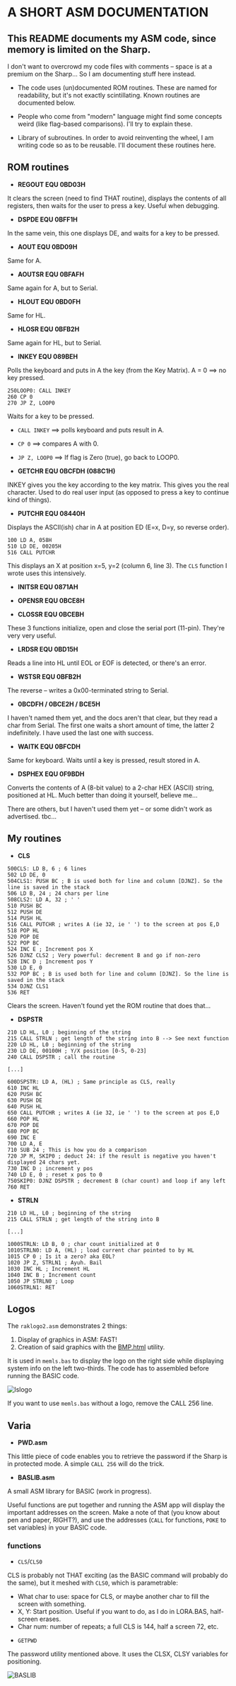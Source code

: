 # A SHORT ASM DOCUMENTATION

## This README documents my ASM code, since memory is limited on the Sharp.

I don't want to overcrowd my code files with comments – space is at a premium on the Sharp... So I am documenting stuff here instead.

- The code uses (un)documented ROM routines. These are named for readability, but it's not exactly scintillating. Known routines are documented below.

- People who come from "modern" language might find some concepts weird (like flag-based comparisons). I'll try to explain these.

- Library of subroutines. In order to avoid reinventing the wheel, I am writing code so as to be reusable. I'll document these routines here.

## ROM routines

- **REGOUT EQU 0BD03H**

 It clears the screen (need to find THAT routine), displays the contents of all registers, then waits for the user to press a key. Useful when debugging.

- **DSPDE EQU 0BFF1H**

 In the same vein, this one displays DE, and waits for a key to be pressed.

- **AOUT EQU 0BD09H**

 Same for A.

- **AOUTSR EQU 0BFAFH**

 Same again for A, but to Serial.

- **HLOUT EQU 0BD0FH**

 Same for HL.

- **HLOSR EQU 0BFB2H**

 Same again for HL, but to Serial.

- **INKEY EQU 089BEH**

 Polls the keyboard and puts in A the key (from the Key Matrix). A = 0 ==> no key pressed.
```ASM
250LOOP0: CALL INKEY
260 CP 0
270 JP Z, LOOP0
```
 Waits for a key to be pressed.
 - `CALL INKEY` ==> polls keyboard and puts result in A.
 - `CP 0` ==> compares A with 0.
 - `JP Z, LOOP0` ==> If flag is Zero (true), go back to LOOP0.

- **GETCHR EQU 0BCFDH (088C1H)**

 INKEY gives you the key according to the key matrix. This gives you the real character. Used to do real user input (as opposed to press a key to continue kind of things).

- **PUTCHR EQU 08440H**

 Displays the ASCII(ish) char in A at position ED (E=x, D=y, so reverse order).
```ASM
100 LD A, 058H
510 LD DE, 00205H
516 CALL PUTCHR
```
 This displays an X at position x=5, y=2 (column 6, line 3). The `CLS` function I wrote uses this intensively.

- **INITSR EQU 0871AH**

- **OPENSR EQU 0BCE8H**

- **CLOSSR EQU 0BCEBH**

 These 3 functions initialize, open and close the serial port (11-pin). They're very very useful.

- **LRDSR EQU 0BD15H**

 Reads a line into HL until EOL or EOF is detected, or there's an error.

- **WSTSR EQU 0BFB2H**

 The reverse – writes a 0x00-terminated string to Serial.

- **0BCDFH / 0BCE2H / BCE5H**

 I haven't named them yet, and the docs aren't that clear, but they read a char from Serial. The first one waits a short amount of time, the latter 2 indefinitely. I have used the last one with success.

- **WAITK EQU 0BFCDH**

 Same for keyboard. Waits until a key is pressed, result stored in A.

- **DSPHEX EQU 0F9BDH**

 Converts the contents of A (8-bit value) to a 2-char HEX (ASCII) string, positioned at HL. Much better than doing it yourself, believe me...

There are others, but I haven't used them yet – or some didn't work as advertised. tbc...

## My routines

- **CLS**

```ASM
500CLS: LD B, 6 ; 6 lines
502 LD DE, 0
504CLS1: PUSH BC ; B is used both for line and column [DJNZ]. So the line is saved in the stack
506 LD B, 24 ; 24 chars per line
508CLS2: LD A, 32 ; ' '
510 PUSH BC
512 PUSH DE
514 PUSH HL
516 CALL PUTCHR ; writes A (ie 32, ie ' ') to the screen at pos E,D
518 POP HL
520 POP DE
522 POP BC
524 INC E ; Increment pos X
526 DJNZ CLS2 ; Very powerful: decrement B and go if non-zero
528 INC D ; Increment pos Y
530 LD E, 0
532 POP BC ; B is used both for line and column [DJNZ]. So the line is saved in the stack
534 DJNZ CLS1
536 RET
```

Clears the screen. Haven't found yet the ROM routine that does that...

- **DSPSTR**

```ASM
210 LD HL, L0 ; beginning of the string
215 CALL STRLN ; get length of the string into B --> See next function
220 LD HL, L0 ; beginning of the string
230 LD DE, 00100H ; Y/X position [0-5, 0-23]
240 CALL DSPSTR ; call the routine

[...]

600DSPSTR: LD A, (HL) ; Same principle as CLS, really
610 INC HL
620 PUSH BC
630 PUSH DE
640 PUSH HL
650 CALL PUTCHR ; writes A (ie 32, ie ' ') to the screen at pos E,D
660 POP HL
670 POP DE
680 POP BC
690 INC E
700 LD A, E
710 SUB 24 ; This is how you do a comparison
720 JP M, SKIP0 ; deduct 24: if the result is negative you haven't displayed 24 chars yet.
730 INC D ; increment y pos
740 LD E, 0 ; reset x pos to 0
750SKIP0: DJNZ DSPSTR ; decrement B (char count) and loop if any left
760 RET
```

- **STRLN**

```ASM
210 LD HL, L0 ; beginning of the string
215 CALL STRLN ; get length of the string into B

[...]

1000STRLN: LD B, 0 ; char count initialized at 0
1010STRLN0: LD A, (HL) ; load current char pointed to by HL
1015 CP 0 ; Is it a zero? aka EOL?
1020 JP Z, STRLN1 ; Ayuh. Bail
1030 INC HL ; Increment HL
1040 INC B ; Increment count
1050 JP STRLN0 ; Loop
1060STRLN1: RET
```
## Logos

The `raklogo2.asm` demonstrates 2 things:

1. Display of graphics in ASM: FAST!
2. Creation of said graphics with the [BMP.html](./BMP.html) utility.

It is used in `memls.bas` to display the logo on the right side while displaying system info on the left two-thirds. The code has to assembled before running the BASIC code.

![lslogo](./lslogo.jpg)

If you want to use `memls.bas` without a logo, remove the CALL 256 line.

## Varia

- **PWD.asm**

This little piece of code enables you to retrieve the password if the Sharp is in protected mode. A simple `CALL 256` will do the trick.

- **BASLIB.asm**

A small ASM library for BASIC (work in progress).

Useful functions are put together and running the ASM app will display the important addresses on the screen. Make a note of that (you know about pen and paper, RIGHT?), and use the addresses (`CALL` for functions, `POKE` to set variables) in your BASIC code.

### functions

- `CLS`/`CLS0`

CLS is probably not THAT exciting (as the BASIC command will probably do the same), but it meshed with `CLS0`, which is parametrable:

* What char to use: space for CLS, or maybe another char to fill the screen with something.
* X, Y: Start position. Useful if you want to do, as I do in LORA.BAS, half-screen erases.
* Char num: number of repeats; a full CLS is 144, half a screen 72, etc.

- `GETPWD`

The password utility mentioned above. It uses the CLSX, CLSY variables for positioning.

![BASLIB](BASLIB.png)
